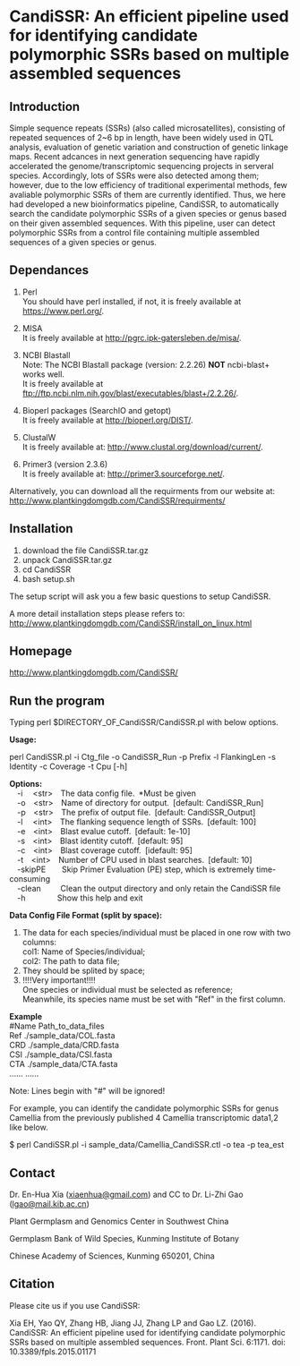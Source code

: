 CandiSSR: An efficient pipeline used for identifying candidate polymorphic SSRs based on multiple assembled sequences
=========

Introduction
------------
Simple sequence repeats (SSRs) (also called microsatellites), consisting of repeated sequences of 2~6 bp in length, have been widely used in QTL analysis, evaluation of genetic variation and construction of genetic linkage maps. Recent adcances in next generation sequencing have rapidly accelerated the genome/transcriptomic sequencing projects in serveral species. Accordingly, lots of SSRs were also detected among them; however, due to the low efficiency of traditional experimental methods, few avaliable polymorphic SSRs of them are currently identified. Thus, we here had developed a new bioinformatics pipeline, CandiSSR, to automatically search the candidate polymorphic SSRs of a given species or genus based on their given assembled sequences. With this pipeline, user can detect polymorphic SSRs from a control file containing multiple assembled sequences of a given species or genus.

Dependances
-------------------------------
 1) Perl</br>
    You should have perl installed, if not, it is freely available at https://www.perl.org/.

 2) MISA</br>
    It is freely available at http://pgrc.ipk-gatersleben.de/misa/.

 3) NCBI Blastall</br>
    Note: The NCBI Blastall package (version: 2.2.26) <b>NOT</b> ncbi-blast+ works well.</br>
    It is freely available at ftp://ftp.ncbi.nlm.nih.gov/blast/executables/blast+/2.2.26/.

 4) Bioperl packages (SearchIO and getopt)</br>
    It is freely available at http://bioperl.org/DIST/.

 5) ClustalW</br>
    It is freely available at: http://www.clustal.org/download/current/.

 6) Primer3 (version 2.3.6)</br>
    It is freely available at: http://primer3.sourceforge.net/.

Alternatively, you can download all the requirments from our website at: http://www.plantkingdomgdb.com/CandiSSR/requirments/

Installation
------------
 1) download the file CandiSSR.tar.gz
 2) unpack CandiSSR.tar.gz
 3) cd CandiSSR
 4) bash setup.sh
 
 The setup script will ask you a few basic questions to setup CandiSSR.

A more detail installation steps please refers to: http://www.plantkingdomgdb.com/CandiSSR/install_on_linux.html

Homepage
--------
http://www.plantkingdomgdb.com/CandiSSR/

Run the program
---------------
Typing perl $DIRECTORY_OF_CandiSSR/CandiSSR.pl with below options.

<b>Usage:</b>

perl CandiSSR.pl -i Ctg_file -o CandiSSR_Run -p Prefix -l FlankingLen -s Identity -c Coverage -t Cpu [-h]

  <b>Options:</b></br>
&emsp;-i&emsp;&nbsp;\<str\>&emsp;The data config file.&ensp;*Must be given</br>
&emsp;-o&emsp;\<str\>&emsp;Name of directory for output.&ensp;\[default: CandiSSR_Run\]</br>
&emsp;-p&emsp;\<str\>&emsp;The prefix of output file.&ensp;\[default: CandiSSR_Output\]</br>
&emsp;-l&emsp;&nbsp;\<int\>&emsp;The flanking sequence length of SSRs.&ensp;\[default: 100\]</br>
&emsp;-e&emsp;\<int\>&emsp;Blast evalue cutoff.&ensp;\[default: 1e-10\]</br>
&emsp;-s&emsp;\<int\>&emsp;Blast identity cutoff.&ensp;\[default: 95\]</br>
&emsp;-c&emsp;\<int\>&emsp;Blast coverage cutoff.&ensp;\[idefault: 95\]</br>
&emsp;-t&emsp;\<int\>&emsp;Number of CPU used in blast searches.&ensp;\[default: 10\]</br>
&emsp;-skipPE&emsp;&ensp;&nbsp;&nbsp;Skip Primer Evaluation (PE) step, which is extremely time-consuming</br>
&emsp;-clean&emsp;&emsp;&ensp;Clean the output directory and only retain the CandiSSR file</br>
&emsp;-h&emsp;&emsp;&emsp;&ensp;&nbsp;&nbsp;Show this help and exit</br>

<b>Data Config File Format (split by space):</b>

   1) The data for each species/individual must be placed in one row with two columns: </br>
      col1: Name of Species/individual; </br>
      col2: The path to data file; </br>
   2) They should be splited by space; </br>
   3) !!!!Very important!!!! </br>
      One species or individual must be selected as reference;</br> 
      Meanwhile, its species name must be set with "Ref" in the first column.</br>

<b>Example</b> </br>
   #Name          Path_to_data_files</br> 
    Ref          ./sample_data/COL.fasta </br>
    CRD          ./sample_data/CRD.fasta </br>
    CSI          ./sample_data/CSI.fasta </br>
    CTA          ./sample_data/CTA.fasta </br>
    ......          ......
    
 Note: Lines begin with "#" will be ignored! 

For example, you can identify the candidate polymorphic SSRs for genus Camellia from the previously published 4 Camellia transcriptomic data1,2 like below. 

$ perl CandiSSR.pl -i sample_data/Camellia_CandiSSR.ctl -o tea -p tea_est 

Contact
-------
Dr. En-Hua Xia (xiaenhua@gmail.com) and CC to Dr. Li-Zhi Gao (lgao@mail.kib.ac.cn)

Plant Germplasm and Genomics Center in Southwest China

Germplasm Bank of Wild Species, Kunming Institute of Botany

Chinese Academy of Sciences, Kunming 650201, China

Citation
--------
Please cite us if you use CandiSSR:

Xia EH, Yao QY, Zhang HB, Jiang JJ, Zhang LP and Gao LZ. (2016). CandiSSR: An efficient pipeline used for identifying candidate polymorphic SSRs based on multiple assembled sequences. Front. Plant Sci. 6:1171. doi: 10.3389/fpls.2015.01171
